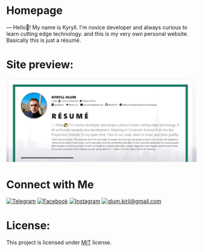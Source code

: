 
# Homepage
― Hello👋! My name is Kyryll. I'm novice developer and always curious to learn cutting edge technology. and this is my very own personal website. Basically this is just a résumé.
# Site preview:
![Preview](assets/images/preview.jpg)
# Connect with Me
[![Telegram](https://img.shields.io/static/v1?label=Telegram&message=%20&color=2edce8&logo=Telegram&style=flat-square&logoColor=white)](https://t.me/Master_Joi)
[![Facebook](https://img.shields.io/static/v1?label=Facebook&message=%20&color=blue&logo=Facebook&style=flat-square&logoColor=white)](https://www.facebook.com/profile.php?id=100034312132547)
[![Instagram](https://img.shields.io/static/v1?label=Instagram&message=%20&color=orange&logo=Instagram&style=flat-square&logoColor=white)](https://www.instagram.com/master__joi/)
[![glum.kiril@gmail.com](https://img.shields.io/static/v1?label=Gmail&message=%20&color=red&logo=gmail&style=flat-square&logoColor=white)](mailto:glum.kiril@gmail.com)

# License:
This project is licensed under [MIT](https://opensource.org/licenses/MIT) license.